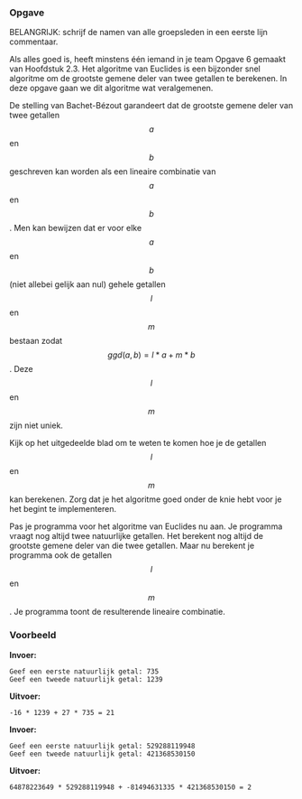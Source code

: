 ### Opgave

BELANGRIJK: schrijf de namen van alle groepsleden in een eerste lijn commentaar.

Als alles goed is, heeft minstens één iemand in je team Opgave 6 gemaakt van Hoofdstuk 2.3. Het algoritme van Euclides is een bijzonder snel algoritme om de grootste gemene deler van twee getallen te berekenen. In deze opgave gaan we dit algoritme wat veralgemenen.

De stelling van Bachet-Bézout garandeert dat de grootste gemene deler van twee getallen $$a$$ en $$b$$ geschreven kan worden als een lineaire combinatie van $$a$$ en $$b$$. Men kan bewijzen dat er voor elke $$a$$ en $$b$$ (niet allebei gelijk aan nul) gehele getallen $$l$$ en $$m$$ bestaan zodat $$ggd(a,b) = l*a + m*b$$. Deze $$l$$ en $$m$$ zijn niet uniek.

Kijk op het uitgedeelde blad om te weten te komen hoe je de getallen $$l$$ en $$m$$ kan berekenen. Zorg dat je het algoritme goed onder de knie hebt voor je het begint te implementeren. 

Pas je programma voor het algoritme van Euclides nu aan. Je programma vraagt nog altijd twee natuurlijke getallen. Het berekent nog altijd de grootste gemene deler van die twee getallen. Maar nu berekent je programma ook de getallen $$l$$ en $$m$$. Je programma toont de resulterende lineaire combinatie.


### Voorbeeld

**Invoer:**

    Geef een eerste natuurlijk getal: 735
    Geef een tweede natuurlijk getal: 1239


**Uitvoer:**

    -16 * 1239 + 27 * 735 = 21
    
    
**Invoer:**

    Geef een eerste natuurlijk getal: 529288119948
    Geef een tweede natuurlijk getal: 421368530150


**Uitvoer:**

    64878223649 * 529288119948 + -81494631335 * 421368530150 = 2
